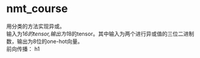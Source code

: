 # nmt_course
用分类的方法实现异或。<br>
  输入为1*6的tensor,输出为1*8的tensor。其中输入为两个进行异或值的三位二进制数，输出为8位的one-hot向量。<br>
  前向传播：
    h1
